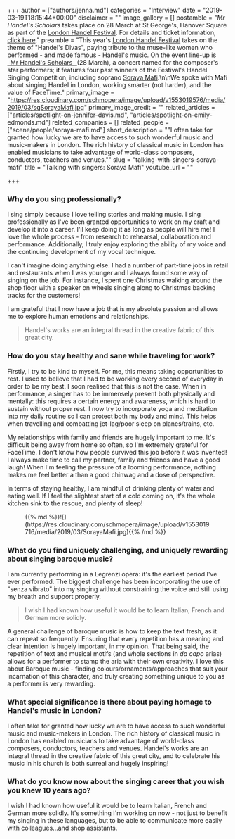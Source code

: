 +++
author = ["authors/jenna.md"]
categories = "Interview"
date = "2019-03-19T18:15:44+00:00"
disclaimer = ""
image_gallery = []
postamble = "_Mr Handel's Scholars_ takes place on 28 March at St George's, Hanover Square as part of the [London Handel Festival](https://www.london-handel-festival.com/whats-on/2019-season-handels-divas/). For details and ticket information, [click here](https://www.london-handel-festival.com/show/mr-handels-scholars/?event=6002)."
preamble = "This year's [London Handel Festival](https://www.london-handel-festival.com/whats-on/2019-season-handels-divas/) takes on the theme of \"Handel's Divas\", paying tribute to the muse-like women who performed - and made famous - Handel's music. On the event line-up is [_Mr Handel's Scholars _](https://www.london-handel-festival.com/show/mr-handels-scholars/?event=6002)(28 March), a concert named for the composer's star performers; it features four past winners of the Festival's Handel Singing Competition, including soprano [Soraya Mafi](/scene/people/soraya-mafi/).\n\nWe spoke with Mafi about singing Handel in London, working smarter (not harder), and the value of FaceTime."
primary_image = "https://res.cloudinary.com/schmopera/image/upload/v1553019576/media/2019/03/sqSorayaMafi.jpg"
primary_image_credit = ""
related_articles = ["articles/spotlight-on-jennifer-davis.md", "articles/spotlight-on-emily-edmonds.md"]
related_companies = []
related_people = ["scene/people/soraya-mafi.md"]
short_description = "\"I often take for granted how lucky we are to have access to such wonderful music and music-makers in London. The rich history of classical music in London has enabled musicians to take advantage of world-class composers, conductors, teachers and venues.\""
slug = "talking-with-singers-soraya-mafi"
title = "Talking with singers: Soraya Mafi"
youtube_url = ""

+++
### Why do you sing professionally?

I sing simply because I love telling stories and making music. I sing professionally as I've been granted opportunities to work on my craft and develop it into a career. I'll keep doing it as long as people will hire me! I love the whole process - from research to rehearsal, collaboration and performance. Additionally, I truly enjoy exploring the ability of my voice and the continuing development of my vocal technique.

I can't imagine doing anything else. I had a number of part-time jobs in retail and restaurants when I was younger and I always found some way of singing on the job. For instance, I spent one Christmas walking around the shop floor with a speaker on wheels singing along to Christmas backing tracks for the customers!

I am grateful that I now have a job that is my absolute passion and allows me to explore human emotions and relationships.

>Handel's works are an integral thread in the creative fabric of this great city.

### How do you stay healthy and sane while traveling for work?

Firstly, I try to be kind to myself. For me, this means taking opportunities to rest. I used to believe that I had to be working every second of everyday in order to be my best. I soon realised that this is not the case. When in performance, a singer has to be immensely present both physically and mentally: this requires a certain energy and awareness, which is hard to sustain without proper rest. I now try to incorporate yoga and meditation into my daily routine so I can protect both my body and mind. This helps when travelling and combatting jet-lag/poor sleep on planes/trains, etc.

My relationships with family and friends are hugely important to me. It's difficult being away from home so often, so I'm extremely grateful for FaceTime. I don't know how people survived this job before it was invented! I always make time to call my partner, family and friends and have a good laugh! When I'm feeling the pressure of a looming performance, nothing makes me feel better a than a good chinwag and a dose of perspective.

In terms of staying healthy, I am mindful of drinking plenty of water and eating well. If I feel the slightest start of a cold coming on, it's the whole kitchen sink to the rescue, and plenty of sleep!

<figure data-type="image">{{% md %}}![](https://res.cloudinary.com/schmopera/image/upload/v1553019716/media/2019/03/SorayaMafi.jpg){{% /md %}}

<figcaption></figcaption>

</figure>

### What do you find uniquely challenging, and uniquely rewarding about singing baroque music?

I am currently performing in a Legrenzi opera: it's the earliest period I've ever performed. The biggest challenge has been incorporating the use of "senza vibrato" into my singing without constraining the voice and still using my breath and support properly.

>I wish I had known how useful it would be to learn Italian, French and German more solidly.

A general challenge of baroque music is how to keep the text fresh, as it can repeat so frequently. Ensuring that every repetition has a meaning and clear intention is hugely important, in my opinion. That being said, the repetition of text and musical motifs (and whole sections in _da capo_ arias) allows for a performer to stamp the aria with their own creativity. I love this about Baroque music - finding colours/ornaments/approaches that suit your incarnation of this character, and truly creating something unique to you as a performer is very rewarding.

### What special significance is there about paying homage to Handel's music in London?

I often take for granted how lucky we are to have access to such wonderful music and music-makers in London. The rich history of classical music in London has enabled musicians to take advantage of world-class composers, conductors, teachers and venues. Handel's works are an integral thread in the creative fabric of this great city, and to celebrate his music in his church is both surreal and hugely inspiring!

### What do you know now about the singing career that you wish you knew 10 years ago?

I wish I had known how useful it would be to learn Italian, French and German more solidly. It's something I'm working on now - not just to benefit my singing in these languages, but to be able to communicate more easily with colleagues...and shop assistants.